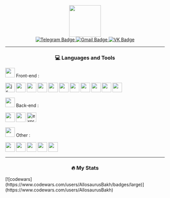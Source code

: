 <div id="header" align="center">
  <img src="https://media2.giphy.com/media/vS8deMiryn69PFGwJQ/giphy.gif?cid=ecf05e47balii3y935x63sxf4v9pbteosi9p59n9y01ct1fu&ep=v1_stickers_search&rid=giphy.gif&ct=s" width="100"/>
</div>
<div id="badges" align="center">
  <a href="https://t.me/geniy_sheeesh">
    <img src="https://img.shields.io/badge/Telegram-2CA5E0?style=for-the-badge&logo=telegram&logoColor=white" alt="Telegram Badge"/>
  </a>
  <a href="mailto:a.d.kulichenko@gmail.com">
    <img src="https://img.shields.io/badge/Gmail-D14836?style=for-the-badge&logo=gmail&logoColor=white" alt="Gmail Badge"/>
  </a>
  <a href="https://vk.com/alkash_bakh">
    <img src="https://img.shields.io/badge/вконтакте-%232E87FB.svg?&style=for-the-badge&logo=vk&logoColor=white" alt="VK Badge"/>
  </a>
</div>

---

<h3 align="center">
  &#128187 Languages and Tools
</h3>
<div>
  <p><img src="https://media.giphy.com/media/ek5DHaD97RU0tsVs6f/giphy.gif?cid=ecf05e47wyuw9vat1nosfw1sz130214h3lkxfoy17slc570l&ep=v1_stickers_search&rid=giphy.gif&ct=s" width="30"> Front-end :</p>
  <img src="https://cdn.jsdelivr.net/gh/devicons/devicon/icons/html5/html5-plain.svg" width="30" alt="js"/>
  <img src="https://cdn.jsdelivr.net/gh/devicons/devicon/icons/css3/css3-plain.svg" width="30"/>
  <img src="https://cdn.jsdelivr.net/gh/devicons/devicon/icons/javascript/javascript-plain.svg" width="30"/>
  <img src="https://cdn.jsdelivr.net/gh/devicons/devicon/icons/typescript/typescript-plain.svg" width="30"/>
  <img src="https://cdn.jsdelivr.net/gh/devicons/devicon/icons/react/react-original.svg" width="30"/>
  <img src="https://cdn.jsdelivr.net/gh/devicons/devicon/icons/redux/redux-original.svg" width="30"/>
  <img src="https://cdn.jsdelivr.net/gh/devicons/devicon/icons/sass/sass-original.svg" width="30"/>
  <img src="https://cdn.jsdelivr.net/gh/devicons/devicon/icons/webpack/webpack-original.svg" width="30"/>
  <img src="https://cdn.jsdelivr.net/gh/devicons/devicon/icons/bootstrap/bootstrap-plain.svg" width="30"/>
  <img src="https://cdn.jsdelivr.net/gh/devicons/devicon/icons/figma/figma-original.svg" width="30"/>
  <img src="https://cdn.jsdelivr.net/gh/devicons/devicon/icons/photoshop/photoshop-plain.svg" width="30"/>

  <p></p>
  <p><img src="https://media.giphy.com/media/VW73tscHHsu4w/giphy.gif?cid=ecf05e47pj8ecbp8cgjoocejk5werv8pswf18f07j59dkp9m&ep=v1_stickers_search&rid=giphy.gif&ct=s" width="30"> Back-end :</p>
  <img src="https://cdn.jsdelivr.net/gh/devicons/devicon/icons/nodejs/nodejs-plain.svg" width="30"/>
  <img src="https://cdn.jsdelivr.net/gh/devicons/devicon/icons/mongodb/mongodb-original.svg" width="30"/>
  <img width="30" height="30" src="https://img.icons8.com/fluency/48/000000/express-js.png" alt="express-js"/>

  <p></p>
  <p><img src="https://media.giphy.com/media/WUlplcMpOCEmTGBtBW/giphy.gif" width="30"> Other :</p>
  <img src="https://cdn.jsdelivr.net/gh/devicons/devicon/icons/python/python-original.svg" width="30"/>
  <img src="https://cdn.jsdelivr.net/gh/devicons/devicon/icons/cplusplus/cplusplus-plain.svg" width="30"/>
  <img src="https://cdn.jsdelivr.net/gh/devicons/devicon/icons/swift/swift-original.svg" width="30"/>  
  <img src="https://cdn.jsdelivr.net/gh/devicons/devicon/icons/git/git-original.svg" width="30"/>
  <img src="https://cdn.jsdelivr.net/gh/devicons/devicon/icons/mysql/mysql-original.svg" width="30"/>
</div>

---

<h3 align="center">
  &#128293 My Stats
</h3>
[![codewars](https://www.codewars.com/users/AllosaurusBakh/badges/large)](https://www.codewars.com/users/AllosaurusBakh)


<!--
codewars: [![codewars](https://www.codewars.com/users/AllosaurusBakh/badges/large)](https://www.codewars.com/users/AllosaurusBakh)
doge: https://media.giphy.com/media/mukzZ4GlySR3y/giphy.gif?cid=ecf05e47q08qt8cppot3wb264msaclczch2ybtqz46itfgwl&ep=v1_stickers_search&rid=giphy.gif&ct=s
dog: https://media2.giphy.com/media/v1.Y2lkPTc5MGI3NjExMmxnMW1nd2MxeHA5NmlyZDhseDhtZDk4ZnB0cjBqOHhoZHhyZzVmZSZlcD12MV9pbnRlcm5hbF9naWZfYnlfaWQmY3Q9Zw/Dh5q0sShxgp13DwrvG/giphy.gif
ping: https://media1.giphy.com/media/EqIJGfyNyhTZpEPlxx/giphy.gif?cid=ecf05e473fk7l8wc7kpa90pxnc0t0rasoc2tayvaohfdww5o&ep=v1_stickers_search&rid=giphy.gif&ct=s
**AllosaurusBakh/AllosaurusBakh** is a ✨ _special_ ✨ repository because its `README.md` (this file) appears on your GitHub profile.

Here are some ideas to get you started:

- 🔭 I’m currently working on ...
- 🌱 I’m currently learning ...
- 👯 I’m looking to collaborate on ...
- 🤔 I’m looking for help with ...
- 💬 Ask me about ...
- 📫 How to reach me: ...
- 😄 Pronouns: ...
- ⚡ Fun fact: ...
-->
